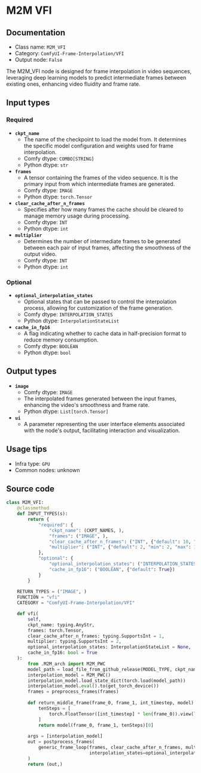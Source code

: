 # M2M VFI
## Documentation
- Class name: `M2M_VFI`
- Category: `ComfyUI-Frame-Interpolation/VFI`
- Output node: `False`

The M2M_VFI node is designed for frame interpolation in video sequences, leveraging deep learning models to predict intermediate frames between existing ones, enhancing video fluidity and frame rate.
## Input types
### Required
- **`ckpt_name`**
    - The name of the checkpoint to load the model from. It determines the specific model configuration and weights used for frame interpolation.
    - Comfy dtype: `COMBO[STRING]`
    - Python dtype: `str`
- **`frames`**
    - A tensor containing the frames of the video sequence. It is the primary input from which intermediate frames are generated.
    - Comfy dtype: `IMAGE`
    - Python dtype: `torch.Tensor`
- **`clear_cache_after_n_frames`**
    - Specifies after how many frames the cache should be cleared to manage memory usage during processing.
    - Comfy dtype: `INT`
    - Python dtype: `int`
- **`multiplier`**
    - Determines the number of intermediate frames to be generated between each pair of input frames, affecting the smoothness of the output video.
    - Comfy dtype: `INT`
    - Python dtype: `int`
### Optional
- **`optional_interpolation_states`**
    - Optional states that can be passed to control the interpolation process, allowing for customization of the frame generation.
    - Comfy dtype: `INTERPOLATION_STATES`
    - Python dtype: `InterpolationStateList`
- **`cache_in_fp16`**
    - A flag indicating whether to cache data in half-precision format to reduce memory consumption.
    - Comfy dtype: `BOOLEAN`
    - Python dtype: `bool`
## Output types
- **`image`**
    - Comfy dtype: `IMAGE`
    - The interpolated frames generated between the input frames, enhancing the video's smoothness and frame rate.
    - Python dtype: `List[torch.Tensor]`
- **`ui`**
    - A parameter representing the user interface elements associated with the node's output, facilitating interaction and visualization.
## Usage tips
- Infra type: `GPU`
- Common nodes: unknown


## Source code
```python
class M2M_VFI:
    @classmethod
    def INPUT_TYPES(s):
        return {
            "required": {
                "ckpt_name": (CKPT_NAMES, ),
                "frames": ("IMAGE", ),
                "clear_cache_after_n_frames": ("INT", {"default": 10, "min": 1, "max": 1000}),
                "multiplier": ("INT", {"default": 2, "min": 2, "max": 1000}),
            },
            "optional": {
                "optional_interpolation_states": ("INTERPOLATION_STATES", ),
                "cache_in_fp16": ("BOOLEAN", {"default": True})
            }
        }
    
    RETURN_TYPES = ("IMAGE", )
    FUNCTION = "vfi"
    CATEGORY = "ComfyUI-Frame-Interpolation/VFI"

    def vfi(
        self,
        ckpt_name: typing.AnyStr, 
        frames: torch.Tensor, 
        clear_cache_after_n_frames: typing.SupportsInt = 1,
        multiplier: typing.SupportsInt = 2,
        optional_interpolation_states: InterpolationStateList = None,
        cache_in_fp16: bool = True
    ):
        from .M2M_arch import M2M_PWC
        model_path = load_file_from_github_release(MODEL_TYPE, ckpt_name)
        interpolation_model = M2M_PWC()
        interpolation_model.load_state_dict(torch.load(model_path))
        interpolation_model.eval().to(get_torch_device())
        frames = preprocess_frames(frames)
        
        def return_middle_frame(frame_0, frame_1, int_timestep, model):
            tenSteps = [
                torch.FloatTensor([int_timestep] * len(frame_0)).view(len(frame_0), 1, 1, 1).to(get_torch_device())
            ]
            return model(frame_0, frame_1, tenSteps)[0]
        
        args = [interpolation_model]
        out = postprocess_frames(
            generic_frame_loop(frames, clear_cache_after_n_frames, multiplier, return_middle_frame, *args, 
                               interpolation_states=optional_interpolation_states, dtype=torch.float16 if cache_in_fp16 else torch.float32)
        )
        return (out,)

```

